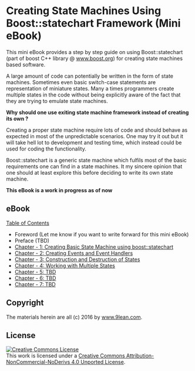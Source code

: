 # Creating State Machines Using Boost::statechart Framework (Mini eBook)

This mini eBook provides a step by step guide on using Boost::statechart (part of boost C++ library @ www.boost.org) for creating state machines based software.

A large amount of code can potentially be written in the form of state machines. Sometimes even basic switch-case statements are representation of miniature states. Many a times programmers create multiple states in the code without being explicitly aware of the fact that they are trying to emulate state machines.

__Why should one use exiting state machine framework instead of creating its own ?__

Creating a proper state machine require lots of code and should behave as expected in most of the unpredictable scenarios. One may try it out but it will take hell lot to development and testing time, which instead could be used for coding the functionality.

Boost::statechart is a generic state machine which fulfils most of the basic requirements one can find in a state machines. It my sincere opinion that one should at least explore this before deciding to write its own state machine.

__This eBook is a work in progress as of now__

## eBook

[Table of Contents]()
* Foreword (Let me know if you want to write forward for this mini eBook)
* Preface (TBD)
* [Chapter - 1: Creating Basic State Machine using boost::statechart](https://github.com/9lean/State-Machine-Using-Boost-Statechart/tree/master/Chapter-1)
* [Chapter - 2: Creating Events and Event Handlers]()
* [Chapter - 3: Construction and Destruction of States](TBD)
* [Chapter - 4: Working with Multiple States](TBD)
* [Chapter - 5: TBD]()
* [Chapter - 6: TBD]()
* [Chapter - 7: TBD]()


## Copyright

The materials herein are all (c) 2016 by www.9lean.com.

## License 

<a rel="license" href="http://creativecommons.org/licenses/by-nc-nd/4.0/"><img alt="Creative Commons License" style="border-width:0" src="https://i.creativecommons.org/l/by-nc-nd/4.0/88x31.png" /></a><br />This work is licensed under a <a rel="license" href="http://creativecommons.org/licenses/by-nc-nd/4.0/">Creative Commons Attribution-NonCommercial-NoDerivs 4.0 Unported License</a>.


